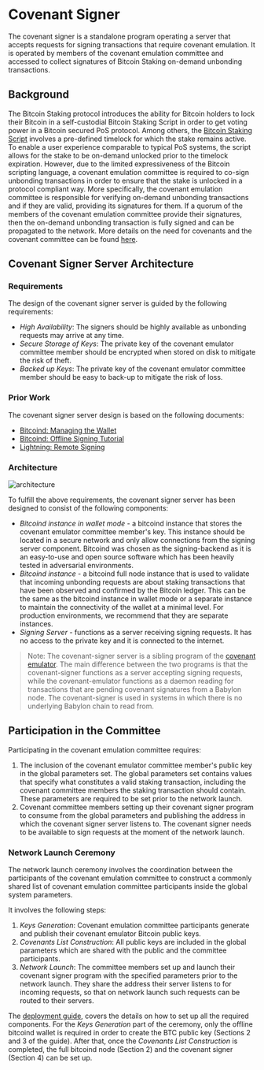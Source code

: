 # Covenant Signer

The covenant signer is a standalone program operating a server
that accepts requests for signing transactions that require covenant emulation.
It is operated by members of the covenant emulation committee and
accessed to collect signatures of Bitcoin Staking on-demand unbonding
transactions.

## Background

The Bitcoin Staking protocol introduces the ability for Bitcoin holders to lock
their Bitcoin in a self-custodial Bitcoin Staking Script in order to get voting
power in a Bitcoin secured PoS protocol.
Among others, the
[Bitcoin Staking Script](https://github.com/babylonlabs-io/babylon/blob/v0.8.5/docs/staking-script.md)
involves a pre-defined timelock for which the stake remains active.
To enable a user experience comparable to typical PoS systems,
the script allows for the stake to be on-demand unlocked prior to the timelock
expiration. However, due to the limited expressiveness of the Bitcoin scripting
language, a covenant emulation committee is required to co-sign unbonding
transactions in order to ensure that the stake is unlocked in a protocol
compliant way. More specifically, the covenant emulation committee is
responsible for verifying on-demand unbonding transactions and if they are
valid, providing its signatures for them.
If a quorum of the members of the covenant emulation committee provide their
signatures, then the on-demand unbonding transaction is fully signed and can be
propagated to the network. More details on the need for covenants and the
covenant committee can be found
[here](https://github.com/babylonchain/covenant-emulator/blob/v0.1.0/README.md).

## Covenant Signer Server Architecture

### Requirements

The design of the covenant signer server is guided by the following
requirements:
- *High Availability*: The signers should be highly available as unbonding
  requests may arrive at any time.
- *Secure Storage of Keys*: The private key of the covenant emulator committee
  member should be encrypted when stored on disk to mitigate the risk of theft.
- *Backed up Keys*: The private key of the covenant emulator committee member
  should be easy to back-up to mitigate the risk of loss.

### Prior Work

The covenant signer server design is based on the following documents:
- [Bitcoind: Managing the Wallet](https://github.com/bitcoin/bitcoin/blob/master/doc/managing-wallets.md)
- [Bitcoind: Offline Signing Tutorial](https://github.com/bitcoin/bitcoin/blob/master/doc/offline-signing-tutorial.md)
- [Lightning: Remote Signing](https://github.com/lightningnetwork/lnd/blob/master/docs/remote-signing.md)

### Architecture

![architecture](/docs/architecture.png)

To fulfill the above requirements, the covenant signer server has been designed
to consist of the following components:
- *Bitcoind instance in wallet mode* - a bitcoind instance that stores the
  covenant emulator committee member's key. This instance should be located in
  a secure network and only allow connections from the signing server
  component. Bitcoind was chosen as the signing-backend as it is an easy-to-use
  and open source software which has been heavily tested in adversarial
  environments.
- *Bitcoind instance* - a bitcoind full node instance that is used to validate
  that incoming unbonding requests are about staking transactions that have
  been observed and confirmed by the Bitcoin ledger. This can be the same as
  the bitcoind instance in wallet mode or a separate instance to maintain the
  connectivity of the wallet at a minimal level. For production environments,
  we recommend that they are separate instances.
- *Signing Server* - functions as a server receiving signing requests. It has
  no access to the private key and it is connected to the internet.

> Note: The covenant-signer server is a sibling program of the [covenant
> emulator](https://github.com/babylonchain/covenant-emulator). The main
> difference between the two programs is that the covenant-signer functions as
> a server accepting signing requests, while the covenant-emulator functions as
> a daemon reading for transactions that are pending covenant signatures from a
> Babylon node. The covenant-signer is used in systems in which there is no
> underlying Babylon chain to read from.

## Participation in the Committee

Participating in the covenant emulation committee requires:
1. The inclusion of the covenant emulator committee member's public key in the
   global parameters set. The global parameters set contains values that
   specify what constitutes a valid staking transaction, including the covenant
   committee members the staking transaction should contain. These parameters
   are required to be set prior to the network launch.
2. Covenant committee members setting up their covenant signer program to
   consume from the global parameters and publishing the address in which the
   covenant signer server listens to. The covenant signer needs to be available
   to sign requests at the moment of the network launch.

### Network Launch Ceremony

The network launch ceremony involves the coordination between the participants
of the covenant emulation committee to construct a commonly shared list of
covenant emulation committee participants inside the global system parameters.

It involves the following steps:
1. *Keys Generation*: Covenant emulation committee participants
   generate and publish their covenant emulator Bitcoin public keys.
2. *Covenants List Construction*: All public keys are included
   in the global parameters which are shared with the public and the
   committee participants.
3. *Network Launch*: The committee members set up and launch their covenant
   signer program with the specified parameters prior to the network launch.
   They share the address their server listens to for incoming requests, so
   that on network launch such requests can be routed to their servers.

The [deployment guide](/docs/deployment.md), covers the details on how to set
up all the required components. For the *Keys Generation* part of the ceremony,
only the offline bitcoind wallet is required in order to create the BTC public
key (Sections 2 and 3 of the guide).
After that, once the *Covenants List Construction* is completed,
the full bitcoind node (Section 2) and the covenant signer (Section 4) can be
set up.
